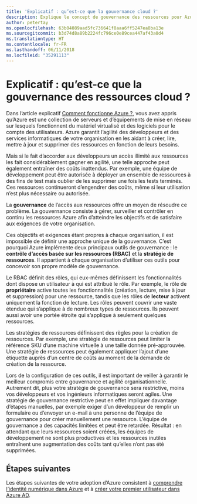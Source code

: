 ```yaml
---
title: 'Explicatif : qu’est-ce que la gouvernance cloud ?'
description: Explique le concept de gouvernance des ressources pour Azure et le cloud
author: petertay
ms.openlocfilehash: 63b04089aad5fc736641f8aaa6ff5247ea8ba13e
ms.sourcegitcommit: b3d74d8a89b2224fc796ce0e89cea447af43a0d4
ms.translationtype: HT
ms.contentlocale: fr-FR
ms.lasthandoff: 06/11/2018
ms.locfileid: "35291113"
---
```

# <a name="explainer-what-is-cloud-resource-governance"></a>Explicatif : qu’est-ce que la gouvernance des ressources cloud ?

Dans l’article explicatif [Comment fonctionne Azure ?](azure-explainer.md), vous avez appris qu’Azure est une collection de serveurs et d’équipements de mise en réseau sur lesquels fonctionnent du matériel virtualisé et des logiciels pour le compte des utilisateurs. Azure garantit l’agilité des développeurs et des services informatiques de votre organisation en les aidant à créer, lire, mettre à jour et supprimer des ressources en fonction de leurs besoins.

Mais si le fait d’accorder aux développeurs un accès illimité aux ressources les fait considérablement gagner en agilité, une telle approche peut également entraîner des coûts inattendus. Par exemple, une équipe de développement peut être autorisée à déployer un ensemble de ressources à des fins de test mais oublier de les supprimer une fois les tests terminés. Ces ressources continueront d’engendrer des coûts, même si leur utilisation n’est plus nécessaire ou autorisée. 

La **gouvernance** de l’accès aux ressources offre un moyen de résoudre ce problème. La gouvernance consiste à gérer, surveiller et contrôler en continu les ressources Azure afin d’atteindre les objectifs et de satisfaire aux exigences de votre organisation. 

Ces objectifs et exigences étant propres à chaque organisation, il est impossible de définir une approche unique de la gouvernance. C’est pourquoi Azure implémente deux principaux outils de gouvernance : le **contrôle d’accès basée sur les ressources (RBAC)** et la **stratégie de ressources**. Il appartient à chaque organisation d’utiliser ces outils pour concevoir son propre modèle de gouvernance.

Le RBAC définit des rôles, qui eux-mêmes définissent les fonctionnalités dont dispose un utilisateur à qui est attribué le rôle. Par exemple, le rôle de **propriétaire** active toutes les fonctionnalités (création, lecture, mise à jour et suppression) pour une ressource, tandis que les rôles de **lecteur** activent uniquement la fonction de lecture. Les rôles peuvent couvrir une vaste étendue qui s’applique à de nombreux types de ressources. Ils peuvent aussi avoir une portée étroite qui s’applique à seulement quelques ressources. 

Les stratégies de ressources définissent des règles pour la création de ressources. Par exemple, une stratégie de ressources peut limiter la référence SKU d’une machine virtuelle à une taille donnée pré-approuvée. Une stratégie de ressources peut également appliquer l’ajout d’une étiquette auprès d’un centre de coûts au moment de la demande de création de la ressource. 

Lors de la configuration de ces outils, il est important de veiller à garantir le meilleur compromis entre gouvernance et agilité organisationnelle. Autrement dit, plus votre stratégie de gouvernance sera restrictive, moins vos développeurs et vos ingénieurs informatiques seront agiles. Une stratégie de gouvernance restrictive peut en effet impliquer davantage d’étapes manuelles, par exemple exiger d’un développeur de remplir un formulaire ou d’envoyer un e-mail à une personne de l’équipe de gouvernance pour créer manuellement une ressource. L’équipe de gouvernance a des capacités limitées et peut être retardée. Résultat : en attendant que leurs ressources soient créées, les équipes de développement ne sont plus productives et les ressources inutiles entraînent une augmentation des coûts tant qu’elles n’ont pas été supprimées.

## <a name="next-steps"></a>Étapes suivantes

Les étapes suivantes de votre adoption d’Azure consistent à [comprendre l’identité numérique dans Azure](tenant-explainer.md) et à [créer votre premier utilisateur dans Azure AD][docs-add-users-to-aad].

<!-- Links -->

[docs-add-users-to-aad]: /azure/active-directory/add-users-azure-active-directory?toc=/azure/architecture/cloud-adoption-guide/toc.json